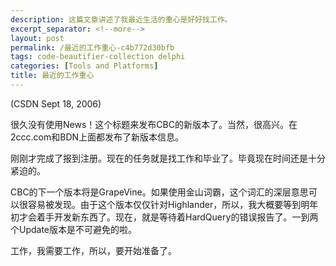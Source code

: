 ```yaml
---
description: 这篇文章讲述了我最近生活的重心是好好找工作。
excerpt_separator: <!--more-->
layout: post
permalink: /最近的工作重心-c4b772d30bfb
tags: code-beautifier-collection delphi
categories: [Tools and Platforms]
title: 最近的工作重心
---
```

(CSDN Sept 18, 2006)

很久没有使用News！这个标题来发布CBC的新版本了。当然，很高兴。在2ccc.com和BDN上面都发布了新版本信息。

刚刚才完成了报到注册。现在的任务就是找工作和毕业了。毕竟现在时间还是十分紧迫的。

CBC的下一个版本将是GrapeVine。如果使用金山词霸，这个词汇的深层意思可以很容易被发现。由于这个版本仅仅针对Highlander，所以，我大概要等到明年初才会着手开发新东西了。现在，就是等待着HardQuery的错误报告了。一到两个Update版本是不可避免的啦。

工作，我需要工作，所以，要开始准备了。
<!--more-->